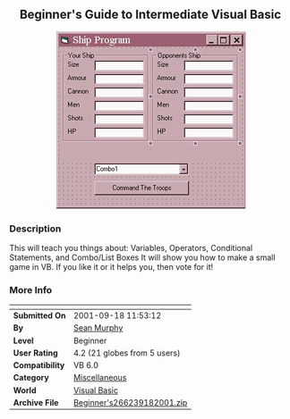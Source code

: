 ﻿<div align="center">

## Beginner's Guide to Intermediate Visual Basic

<img src="Image2.gif">
</div>

### Description

This will teach you things about: Variables, Operators, Conditional Statements, and Combo/List Boxes It will show you how to make a small game in VB. If you like it or it helps you, then vote for it!
 
### More Info
 


<span>             |<span>
---                |---
**Submitted On**   |2001-09-18 11:53:12
**By**             |[Sean Murphy](https://github.com/Planet-Source-Code/PSCIndex/blob/master/ByAuthor/sean-murphy.md)
**Level**          |Beginner
**User Rating**    |4.2 (21 globes from 5 users)
**Compatibility**  |VB 6\.0
**Category**       |[Miscellaneous](https://github.com/Planet-Source-Code/PSCIndex/blob/master/ByCategory/miscellaneous__1-1.md)
**World**          |[Visual Basic](https://github.com/Planet-Source-Code/PSCIndex/blob/master/ByWorld/visual-basic.md)
**Archive File**   |[Beginner's266239182001\.zip](https://github.com/Planet-Source-Code/sean-murphy-beginner-s-guide-to-intermediate-visual-basic__1-27348/archive/master.zip)








